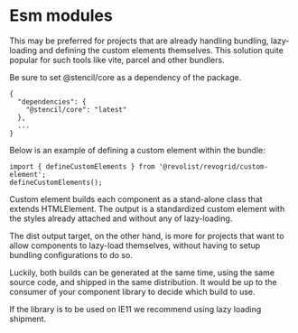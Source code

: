 # Esm modules

This may be preferred for projects that are already handling bundling, lazy-loading and defining the custom elements themselves.
This solution quite popular for such tools like vite, parcel and other bundlers.


Be sure to set @stencil/core as a dependency of the package.
```
{
  "dependencies": {
    "@stencil/core": "latest"
  },
  ...
}
```

Below is an example of defining a custom element within the bundle:
```
import { defineCustomElements } from '@revolist/revogrid/custom-element';
defineCustomElements();
```

Custom element builds each component as a stand-alone class that extends HTMLElement.
The output is a standardized custom element with the styles already attached and without any of lazy-loading.


The dist output target, on the other hand, is more for projects that want to allow components to lazy-load themselves, without having to setup bundling configurations to do so.

Luckily, both builds can be generated at the same time, using the same source code, and shipped in the same distribution. It would be up to the consumer of your component library to decide which build to use.

If the library is to be used on IE11 we recommend using lazy loading shipment.
